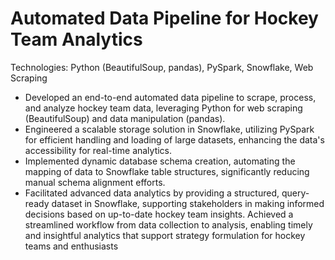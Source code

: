 # Automated Data Pipeline for Hockey Team Analytics
Technologies: Python (BeautifulSoup, pandas), PySpark, Snowflake, Web
Scraping
+ Developed an end-to-end automated data pipeline to scrape, process, and
analyze hockey team data, leveraging Python for web scraping
(BeautifulSoup) and data manipulation (pandas).
+ Engineered a scalable storage solution in Snowflake, utilizing PySpark for
efficient handling and loading of large datasets, enhancing the data's
accessibility for real-time analytics.
+ Implemented dynamic database schema creation, automating the mapping of
data to Snowflake table structures, significantly reducing manual schema
alignment efforts.
+ Facilitated advanced data analytics by providing a structured, query-ready
dataset in Snowflake, supporting stakeholders in making informed decisions
based on up-to-date hockey team insights.
Achieved a streamlined workflow from data collection to analysis, enabling
timely and insightful analytics that support strategy formulation for hockey
teams and enthusiasts
